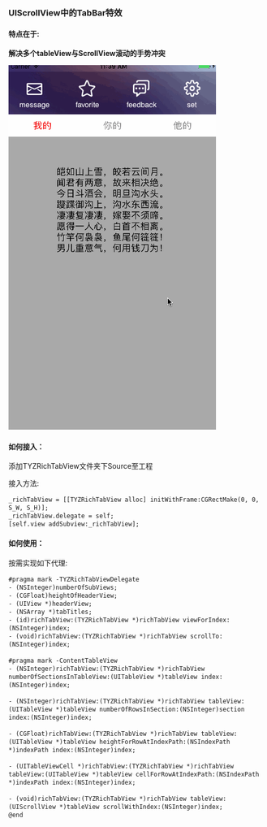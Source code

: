 ### UIScrollView中的TabBar特效

#### 特点在于:

__解决多个tableView与ScrollView滚动的手势冲突__



![](./gif.gif)

#### 如何接入：

添加TYZRichTabView文件夹下Source至工程

接入方法:

	_richTabView = [[TYZRichTabView alloc] initWithFrame:CGRectMake(0, 0, S_W, S_H)];
	_richTabView.delegate = self;
	[self.view addSubview:_richTabView];

#### 如何使用：

按需实现如下代理:

	#pragma mark -TYZRichTabViewDelegate
	- (NSInteger)numberOfSubViews;
	- (CGFloat)heightOfHeaderView;
	- (UIView *)headerView;
	- (NSArray *)tabTitles;
	- (id)richTabView:(TYZRichTabView *)richTabView viewForIndex:(NSInteger)index;
	- (void)richTabView:(TYZRichTabView *)richTabView scrollTo:(NSInteger)index;
	
	#pragma mark -ContentTableView
	- (NSInteger)richTabView:(TYZRichTabView *)richTabView numberOfSectionsInTableView:(UITableView *)tableView index:(NSInteger)index;
	
	- (NSInteger)richTabView:(TYZRichTabView *)richTabView tableView:(UITableView *)tableView numberOfRowsInSection:(NSInteger)section index:(NSInteger)index;
	
	- (CGFloat)richTabView:(TYZRichTabView *)richTabView tableView:(UITableView *)tableView heightForRowAtIndexPath:(NSIndexPath *)indexPath index:(NSInteger)index;
	
	- (UITableViewCell *)richTabView:(TYZRichTabView *)richTabView tableView:(UITableView *)tableView cellForRowAtIndexPath:(NSIndexPath *)indexPath index:(NSInteger)index;
	
	- (void)richTabView:(TYZRichTabView *)richTabView tableView:(UIScrollView *)tableView scrollWithIndex:(NSInteger)index;
	@end
